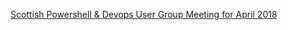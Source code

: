 ﻿[Scottish Powershell & Devops User Group Meeting for April 2018](Scottish%20Powershell%20%20Devops%20User%20Group%20Meeting%20for%20April%202018.md)


